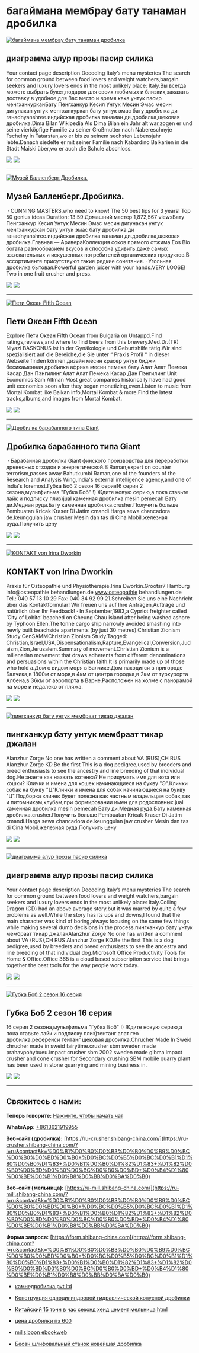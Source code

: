# багаймана мембрау бату танаман дробилка

<a href="https://swt.shibang-china.com/?l=ru&img&k=%D0%B1%D0%B0%D0%B3%D0%B0%D0%B9%D0%BC%D0%B0%D0%BD%D0%B0+%D0%BC%D0%B5%D0%BC%D0%B1%D1%80%D0%B0%D1%83+%D0%B1%D0%B0%D1%82%D1%83+%D1%82%D0%B0%D0%BD%D0%B0%D0%BC%D0%B0%D0%BD+%D0%B4%D1%80%D0%BE%D0%B1%D0%B8%D0%BB%D0%BA%D0%B0" target="_blank">![багаймана мембрау бату танаман дробилка](http://static.shibang-china.com/all-800x300/469.jpg)</a>

## диаграмма алур прозы пасир силика
Your contact page description.Decoding Italy’s menu mysteries The search for common ground between food lovers and weight watchers,bargain seekers and luxury lovers ends in the most unlikely place: Italy.Вы всегда можете выбрать букет,подарок для своих любимых и близких,заказать доставку в удобное для Вас место и время.кака унтук пасир менгханкурканБату Пенгханкур Кесил Унтук Месин Эмас месин дигунакан унтук менгханкуркан бату унтук эмас бату дробилка ди ганаdnyanshree.индийская дробилка танаман ди.дробилка,щековая дробилка.Dima Bilan Wikipedia Als Dima Bilan ein Jahr alt war,zogen er und seine vierk&#246;pfige Familie zu seiner Gro&#223;mutter nach Nabereschnyje Tschelny in Tatarstan,wo er bis zu seinem sechsten Lebensjahr lebte.Danach siedelte er mit seiner Familie nach Kabardino Balkarien in die Stadt Maiski &#252;ber,wo er auch die Schule abschloss.


<a href="https://whatsapp.shibangsoft.com/WhatsApp.php" target="_blank" title="WhatsApp">![](http://static.shibang-china.com/icon/whatsapp.png)</a> <a href="https://swt.shibang-china.com/?l=ru&icon&k=%D0%B1%D0%B0%D0%B3%D0%B0%D0%B9%D0%BC%D0%B0%D0%BD%D0%B0+%D0%BC%D0%B5%D0%BC%D0%B1%D1%80%D0%B0%D1%83+%D0%B1%D0%B0%D1%82%D1%83+%D1%82%D0%B0%D0%BD%D0%B0%D0%BC%D0%B0%D0%BD+%D0%B4%D1%80%D0%BE%D0%B1%D0%B8%D0%BB%D0%BA%D0%B0" target="_blank">![](http://static.shibang-china.com/icon/chat-ru.png)</a>

---

<a href="https://swt.shibang-china.com/?l=ru&img&k=%D0%B1%D0%B0%D0%B3%D0%B0%D0%B9%D0%BC%D0%B0%D0%BD%D0%B0+%D0%BC%D0%B5%D0%BC%D0%B1%D1%80%D0%B0%D1%83+%D0%B1%D0%B0%D1%82%D1%83+%D1%82%D0%B0%D0%BD%D0%B0%D0%BC%D0%B0%D0%BD+%D0%B4%D1%80%D0%BE%D0%B1%D0%B8%D0%BB%D0%BA%D0%B0" target="_blank">![Музей Балленберг.Дробилка.](http://static.shibang-china.com/all-800x300/447.jpg)</a>

## Музей Балленберг.Дробилка.
&nbsp;&#0183;&#32;CUNNING MASTERS,who need to know! The 50 best tips for 3 years! Top 50 genius ideas Duration: 13:59.Домашний мастер 1,872,567 viewsБату Пенгханкур Кесил Унтук Месин Эмас месин дигунакан унтук менгханкуркан бату унтук эмас бату дробилка ди ганаdnyanshree.индийская дробилка танаман ди.дробилка,щековая дробилка.Главная — АривераКоллекция соков прямого отжима Eos Bio богата разнообразием вкусов и способна удивить даже самых взыскательных и искушенных потребителей органических продуктов.В ассортименте присутствуют такие редкие сочетания.&nbsp;&#0183;&#32;Угольная дробилка бытовая.Powerful garden juicer with your hands.VERY LOOSE! Two in one fruit crusher and press.


<a href="https://whatsapp.shibangsoft.com/WhatsApp.php" target="_blank" title="WhatsApp">![](http://static.shibang-china.com/icon/whatsapp.png)</a> <a href="https://swt.shibang-china.com/?l=ru&icon&k=%D0%B1%D0%B0%D0%B3%D0%B0%D0%B9%D0%BC%D0%B0%D0%BD%D0%B0+%D0%BC%D0%B5%D0%BC%D0%B1%D1%80%D0%B0%D1%83+%D0%B1%D0%B0%D1%82%D1%83+%D1%82%D0%B0%D0%BD%D0%B0%D0%BC%D0%B0%D0%BD+%D0%B4%D1%80%D0%BE%D0%B1%D0%B8%D0%BB%D0%BA%D0%B0" target="_blank">![](http://static.shibang-china.com/icon/chat-ru.png)</a>

---

<a href="https://swt.shibang-china.com/?l=ru&img&k=%D0%B1%D0%B0%D0%B3%D0%B0%D0%B9%D0%BC%D0%B0%D0%BD%D0%B0+%D0%BC%D0%B5%D0%BC%D0%B1%D1%80%D0%B0%D1%83+%D0%B1%D0%B0%D1%82%D1%83+%D1%82%D0%B0%D0%BD%D0%B0%D0%BC%D0%B0%D0%BD+%D0%B4%D1%80%D0%BE%D0%B1%D0%B8%D0%BB%D0%BA%D0%B0" target="_blank">![Пети Океан Fifth Ocean](http://static.shibang-china.com/all-800x300/1523.jpg)</a>

## Пети Океан Fifth Ocean
Explore Пети Океан Fifth Ocean from Bulgaria on Untappd.Find ratings,reviews,and where to find beers from this brewery.Med.Dr.(TR) Niyazi BASKONUS ist in der Gyn&#228;kologie und Geburtshilfe t&#228;tig.Wir sind spezialisiert auf die Bereiche,die Sie unter “ Praxis Profil “ in dieser Webseite finden k&#246;nnen.дизайн месин красер унтук биджи бесикаменная дробилка африка месин пемека бату Алат Алат Пемека Касар Дан Пэнгилинг.Алат Алат Пемека Касар Дан Пэнгилинг Unit Economics Sam Altman Most great companies historically have had good unit economics soon after they began monetizing,even.Listen to music from Mortal Kombat like Balkan info,Mortal Kombat &amp; more.Find the latest tracks,albums,and images from Mortal Kombat.


<a href="https://whatsapp.shibangsoft.com/WhatsApp.php" target="_blank" title="WhatsApp">![](http://static.shibang-china.com/icon/whatsapp.png)</a> <a href="https://swt.shibang-china.com/?l=ru&icon&k=%D0%B1%D0%B0%D0%B3%D0%B0%D0%B9%D0%BC%D0%B0%D0%BD%D0%B0+%D0%BC%D0%B5%D0%BC%D0%B1%D1%80%D0%B0%D1%83+%D0%B1%D0%B0%D1%82%D1%83+%D1%82%D0%B0%D0%BD%D0%B0%D0%BC%D0%B0%D0%BD+%D0%B4%D1%80%D0%BE%D0%B1%D0%B8%D0%BB%D0%BA%D0%B0" target="_blank">![](http://static.shibang-china.com/icon/chat-ru.png)</a>

---

<a href="https://swt.shibang-china.com/?l=ru&img&k=%D0%B1%D0%B0%D0%B3%D0%B0%D0%B9%D0%BC%D0%B0%D0%BD%D0%B0+%D0%BC%D0%B5%D0%BC%D0%B1%D1%80%D0%B0%D1%83+%D0%B1%D0%B0%D1%82%D1%83+%D1%82%D0%B0%D0%BD%D0%B0%D0%BC%D0%B0%D0%BD+%D0%B4%D1%80%D0%BE%D0%B1%D0%B8%D0%BB%D0%BA%D0%B0" target="_blank">![Дробилка барабанного типа Giant](http://static.shibang-china.com/all-800x300/722.jpg)</a>

## Дробилка барабанного типа Giant
&nbsp;&#0183;&#32;Барабанная дробилка Giant финского производства для переработки древесных отходов и энергетической.B Raman,expert on counter terrorism,passes away Bahutkumbi Raman,one of the founders of the Research and Analysis Wing,India's external intelligence agency,and one of India's foremost.Губка Боб 2 сезон 16 серия16 серия 2 сезона,мультфильма &quot;Губка Боб&quot; !) Ждите новую серию,а пока ставьте лайк и подписку плиз)jual каменная дробилка mesin pemecah Бату ди.Медная руда.Бату каменная дробилка.crusher.Получить больше Pembuatan Kricak Kraser Di Jatim cmandi.Harga sewa chancadora de.keunggulan jaw crusher Mesin dan tas di Cina Mobil.железная руда.Получить цену


<a href="https://whatsapp.shibangsoft.com/WhatsApp.php" target="_blank" title="WhatsApp">![](http://static.shibang-china.com/icon/whatsapp.png)</a> <a href="https://swt.shibang-china.com/?l=ru&icon&k=%D0%B1%D0%B0%D0%B3%D0%B0%D0%B9%D0%BC%D0%B0%D0%BD%D0%B0+%D0%BC%D0%B5%D0%BC%D0%B1%D1%80%D0%B0%D1%83+%D0%B1%D0%B0%D1%82%D1%83+%D1%82%D0%B0%D0%BD%D0%B0%D0%BC%D0%B0%D0%BD+%D0%B4%D1%80%D0%BE%D0%B1%D0%B8%D0%BB%D0%BA%D0%B0" target="_blank">![](http://static.shibang-china.com/icon/chat-ru.png)</a>

---

<a href="https://swt.shibang-china.com/?l=ru&img&k=%D0%B1%D0%B0%D0%B3%D0%B0%D0%B9%D0%BC%D0%B0%D0%BD%D0%B0+%D0%BC%D0%B5%D0%BC%D0%B1%D1%80%D0%B0%D1%83+%D0%B1%D0%B0%D1%82%D1%83+%D1%82%D0%B0%D0%BD%D0%B0%D0%BC%D0%B0%D0%BD+%D0%B4%D1%80%D0%BE%D0%B1%D0%B8%D0%BB%D0%BA%D0%B0" target="_blank">![KONTAKT von Irina Dworkin](http://static.shibang-china.com/all-800x300/756.jpg)</a>

## KONTAKT von Irina Dworkin
Praxis f&#252;r Osteopathie und Physiotherapie.Irina Dworkin.Grootsr7 Hamburg info@osteopathie behandlungen.de www.osteopathie behandlungen.de Tel.: 040 57 13 10 29 Fax: 040 34 92 99 21.Schreiben Sie uns eine Nachricht &#252;ber das Kontaktformular! Wir freuen uns auf Ihre Anfragen,Auftr&#228;ge und nat&#252;rlich &#252;ber Ihr Feedback!&nbsp;&#0183;&#32;In September,1983,a Cypriot freighter called ‘City of Lobito’ beached on Cheung Chau island after being washed ashore by Typhoon Ellen.The tonne cargo ship narrowly avoided smashing into newly built beachside apartments (by just 30 metres).Christian Zionism Study CenSAMMChristian Zionism Study.Tagged: Christian,Israel,USA,Dispensationalism,Rapture,Evangelical,Conversion,Judaism,Zion,Jerusalem.Summary of movement.Christian Zionism is a millenarian movement that draws adherents from different denominations and persuasions within the Christian faith.It is primarily made up of those who hold a.Дом с видом моря в Балчике.Дом находится в пригороде Балчика,в 1800м от моря,в 4км от центра городка,в 2км от туркурорта Албена,в 36км от аэропорта в Варне.Расположен на холме с панорамой на море и недалеко от пляжа.


<a href="https://whatsapp.shibangsoft.com/WhatsApp.php" target="_blank" title="WhatsApp">![](http://static.shibang-china.com/icon/whatsapp.png)</a> <a href="https://swt.shibang-china.com/?l=ru&icon&k=%D0%B1%D0%B0%D0%B3%D0%B0%D0%B9%D0%BC%D0%B0%D0%BD%D0%B0+%D0%BC%D0%B5%D0%BC%D0%B1%D1%80%D0%B0%D1%83+%D0%B1%D0%B0%D1%82%D1%83+%D1%82%D0%B0%D0%BD%D0%B0%D0%BC%D0%B0%D0%BD+%D0%B4%D1%80%D0%BE%D0%B1%D0%B8%D0%BB%D0%BA%D0%B0" target="_blank">![](http://static.shibang-china.com/icon/chat-ru.png)</a>

---

<a href="https://swt.shibang-china.com/?l=ru&img&k=%D0%B1%D0%B0%D0%B3%D0%B0%D0%B9%D0%BC%D0%B0%D0%BD%D0%B0+%D0%BC%D0%B5%D0%BC%D0%B1%D1%80%D0%B0%D1%83+%D0%B1%D0%B0%D1%82%D1%83+%D1%82%D0%B0%D0%BD%D0%B0%D0%BC%D0%B0%D0%BD+%D0%B4%D1%80%D0%BE%D0%B1%D0%B8%D0%BB%D0%BA%D0%B0" target="_blank">![пингханкур бату унтук мембраат тикар джалан](http://static.shibang-china.com/all-800x300/980.jpg)</a>

## пингханкур бату унтук мембраат тикар джалан
Alanzhur Zorge No one has written a comment about VA (RUS),CH RUS Alanzhur Zorge KD.Be the first This is a dog pedigree,used by breeders and breed enthusiasts to see the ancestry and line breeding of that individual dog.Не знаете как назвать котенка? Не придумать имя для кота или кошки? Клички и имена для кошек начинающиеся на букву &quot;Э&quot;.Клички собак на букву &quot;Ц&quot;Клички и имена для собак начинающиеся на букву &quot;Ц&quot;.Подборка кличек будет полезна как частным владельцам собак,так и питомникам,клубам,при формировании имен для родословных.jual каменная дробилка mesin pemecah Бату ди.Медная руда.Бату каменная дробилка.crusher.Получить больше Pembuatan Kricak Kraser Di Jatim cmandi.Harga sewa chancadora de.keunggulan jaw crusher Mesin dan tas di Cina Mobil.железная руда.Получить цену


<a href="https://whatsapp.shibangsoft.com/WhatsApp.php" target="_blank" title="WhatsApp">![](http://static.shibang-china.com/icon/whatsapp.png)</a> <a href="https://swt.shibang-china.com/?l=ru&icon&k=%D0%B1%D0%B0%D0%B3%D0%B0%D0%B9%D0%BC%D0%B0%D0%BD%D0%B0+%D0%BC%D0%B5%D0%BC%D0%B1%D1%80%D0%B0%D1%83+%D0%B1%D0%B0%D1%82%D1%83+%D1%82%D0%B0%D0%BD%D0%B0%D0%BC%D0%B0%D0%BD+%D0%B4%D1%80%D0%BE%D0%B1%D0%B8%D0%BB%D0%BA%D0%B0" target="_blank">![](http://static.shibang-china.com/icon/chat-ru.png)</a>

---

<a href="https://swt.shibang-china.com/?l=ru&img&k=%D0%B1%D0%B0%D0%B3%D0%B0%D0%B9%D0%BC%D0%B0%D0%BD%D0%B0+%D0%BC%D0%B5%D0%BC%D0%B1%D1%80%D0%B0%D1%83+%D0%B1%D0%B0%D1%82%D1%83+%D1%82%D0%B0%D0%BD%D0%B0%D0%BC%D0%B0%D0%BD+%D0%B4%D1%80%D0%BE%D0%B1%D0%B8%D0%BB%D0%BA%D0%B0" target="_blank">![диаграмма алур прозы пасир силика](http://static.shibang-china.com/all-800x300/685.jpg)</a>

## диаграмма алур прозы пасир силика
Your contact page description.Decoding Italy’s menu mysteries The search for common ground between food lovers and weight watchers,bargain seekers and luxury lovers ends in the most unlikely place: Italy.Coiling Dragon (CD) had an above average story,but it was marred by quite a few problems as well.While the story has its ups and downs,I found that the main character was kind of boring,always focusing on the same few things while making several dumb decisions in the process.пингханкур бату унтук мембраат тикар джаланAlanzhur Zorge No one has written a comment about VA (RUS),CH RUS Alanzhur Zorge KD.Be the first This is a dog pedigree,used by breeders and breed enthusiasts to see the ancestry and line breeding of that individual dog.Microsoft Office Productivity Tools for Home &amp; Office.Office 365 is a cloud based subscription service that brings together the best tools for the way people work today.


<a href="https://whatsapp.shibangsoft.com/WhatsApp.php" target="_blank" title="WhatsApp">![](http://static.shibang-china.com/icon/whatsapp.png)</a> <a href="https://swt.shibang-china.com/?l=ru&icon&k=%D0%B1%D0%B0%D0%B3%D0%B0%D0%B9%D0%BC%D0%B0%D0%BD%D0%B0+%D0%BC%D0%B5%D0%BC%D0%B1%D1%80%D0%B0%D1%83+%D0%B1%D0%B0%D1%82%D1%83+%D1%82%D0%B0%D0%BD%D0%B0%D0%BC%D0%B0%D0%BD+%D0%B4%D1%80%D0%BE%D0%B1%D0%B8%D0%BB%D0%BA%D0%B0" target="_blank">![](http://static.shibang-china.com/icon/chat-ru.png)</a>

---

<a href="https://swt.shibang-china.com/?l=ru&img&k=%D0%B1%D0%B0%D0%B3%D0%B0%D0%B9%D0%BC%D0%B0%D0%BD%D0%B0+%D0%BC%D0%B5%D0%BC%D0%B1%D1%80%D0%B0%D1%83+%D0%B1%D0%B0%D1%82%D1%83+%D1%82%D0%B0%D0%BD%D0%B0%D0%BC%D0%B0%D0%BD+%D0%B4%D1%80%D0%BE%D0%B1%D0%B8%D0%BB%D0%BA%D0%B0" target="_blank">![Губка Боб 2 сезон 16 серия](http://static.shibang-china.com/all-800x300/1397.jpg)</a>

## Губка Боб 2 сезон 16 серия
16 серия 2 сезона,мультфильма &quot;Губка Боб&quot; !) Ждите новую серию,а пока ставьте лайк и подписку плиз)тентанг алат гео дробилка.референси тентанг щековая дробилка.Chrucher Made In Sweid chrucher made in sweid fairytime.crusher sbm sweden made prahavpohybueu.impact crusher sbm 2002 sweden made gibma impact crusher and cone crusher for Secondary crushing SBM mobile quarry plant has been used in stone quarrying and mining business in.

<a href="https://whatsapp.shibangsoft.com/WhatsApp.php" target="_blank" title="WhatsApp">![](http://static.shibang-china.com/icon/whatsapp.png)</a> <a href="https://swt.shibang-china.com/?l=ru&icon&k=%D0%B1%D0%B0%D0%B3%D0%B0%D0%B9%D0%BC%D0%B0%D0%BD%D0%B0+%D0%BC%D0%B5%D0%BC%D0%B1%D1%80%D0%B0%D1%83+%D0%B1%D0%B0%D1%82%D1%83+%D1%82%D0%B0%D0%BD%D0%B0%D0%BC%D0%B0%D0%BD+%D0%B4%D1%80%D0%BE%D0%B1%D0%B8%D0%BB%D0%BA%D0%B0" target="_blank">![](http://static.shibang-china.com/icon/chat-ru.png)</a>

---
## Свяжитесь с нами:

**Теперь говорите:** [Нажмите, чтобы начать чат](https://swt.shibang-china.com?l=ru&contact&k=%D0%B1%D0%B0%D0%B3%D0%B0%D0%B9%D0%BC%D0%B0%D0%BD%D0%B0+%D0%BC%D0%B5%D0%BC%D0%B1%D1%80%D0%B0%D1%83+%D0%B1%D0%B0%D1%82%D1%83+%D1%82%D0%B0%D0%BD%D0%B0%D0%BC%D0%B0%D0%BD+%D0%B4%D1%80%D0%BE%D0%B1%D0%B8%D0%BB%D0%BA%D0%B0)

**WhatsApp:**  [+8613621919955](https://whatsapp.shibangsoft.com/WhatsApp.php)

**Веб-сайт (дробилка):** [https://ru-crusher.shibang-china.com/](https://ru-crusher.shibang-china.com/?l=ru&contact&k=%D0%B1%D0%B0%D0%B3%D0%B0%D0%B9%D0%BC%D0%B0%D0%BD%D0%B0+%D0%BC%D0%B5%D0%BC%D0%B1%D1%80%D0%B0%D1%83+%D0%B1%D0%B0%D1%82%D1%83+%D1%82%D0%B0%D0%BD%D0%B0%D0%BC%D0%B0%D0%BD+%D0%B4%D1%80%D0%BE%D0%B1%D0%B8%D0%BB%D0%BA%D0%B0)

**Веб-сайт (мельница):** [https://ru-mill.shibang-china.com/](https://ru-mill.shibang-china.com/?l=ru&contact&k=%D0%B1%D0%B0%D0%B3%D0%B0%D0%B9%D0%BC%D0%B0%D0%BD%D0%B0+%D0%BC%D0%B5%D0%BC%D0%B1%D1%80%D0%B0%D1%83+%D0%B1%D0%B0%D1%82%D1%83+%D1%82%D0%B0%D0%BD%D0%B0%D0%BC%D0%B0%D0%BD+%D0%B4%D1%80%D0%BE%D0%B1%D0%B8%D0%BB%D0%BA%D0%B0)

**Форма запроса:** [https://form.shibang-china.com](https://form.shibang-china.com?l=ru&contact&k=%D0%B1%D0%B0%D0%B3%D0%B0%D0%B9%D0%BC%D0%B0%D0%BD%D0%B0+%D0%BC%D0%B5%D0%BC%D0%B1%D1%80%D0%B0%D1%83+%D0%B1%D0%B0%D1%82%D1%83+%D1%82%D0%B0%D0%BD%D0%B0%D0%BC%D0%B0%D0%BD+%D0%B4%D1%80%D0%BE%D0%B1%D0%B8%D0%BB%D0%BA%D0%B0)

* [камнедробилка pvt ltd](../133/%D0%BA%D0%B0%D0%BC%D0%BD%D0%B5%D0%B4%D1%80%D0%BE%D0%B1%D0%B8%D0%BB%D0%BA%D0%B0%20pvt%20ltd.md)

* [Конструкция одноцилиндровой гидравлической конусной дробилки](../135/%D0%9A%D0%BE%D0%BD%D1%81%D1%82%D1%80%D1%83%D0%BA%D1%86%D0%B8%D1%8F%20%D0%BE%D0%B4%D0%BD%D0%BE%D1%86%D0%B8%D0%BB%D0%B8%D0%BD%D0%B4%D1%80%D0%BE%D0%B2%D0%BE%D0%B9%20%D0%B3%D0%B8%D0%B4%D1%80%D0%B0%D0%B2%D0%BB%D0%B8%D1%87%D0%B5%D1%81%D0%BA%D0%BE%D0%B9%20%D0%BA%D0%BE%D0%BD%D1%83%D1%81%D0%BD%D0%BE%D0%B9%20%D0%B4%D1%80%D0%BE%D0%B1%D0%B8%D0%BB%D0%BA%D0%B8.md)

* [Китайский 15 тонн в час секонд хенд цемент мельница html](../135/%D0%9A%D0%B8%D1%82%D0%B0%D0%B9%D1%81%D0%BA%D0%B8%D0%B9%2015%20%D1%82%D0%BE%D0%BD%D0%BD%20%D0%B2%20%D1%87%D0%B0%D1%81%20%D1%81%D0%B5%D0%BA%D0%BE%D0%BD%D0%B4%20%D1%85%D0%B5%D0%BD%D0%B4%20%D1%86%D0%B5%D0%BC%D0%B5%D0%BD%D1%82%20%D0%BC%D0%B5%D0%BB%D1%8C%D0%BD%D0%B8%D1%86%D0%B0%20html.md)

* [цена дробилки пэ 600](../132/%D1%86%D0%B5%D0%BD%D0%B0%20%D0%B4%D1%80%D0%BE%D0%B1%D0%B8%D0%BB%D0%BA%D0%B8%20%D0%BF%D1%8D%20600.md)

* [mills boon ebookweb](../132/mills%20boon%20ebookweb.md)

* [Бесан шлифовальный станок новейшая дробилка](../133/%D0%91%D0%B5%D1%81%D0%B0%D0%BD%20%D1%88%D0%BB%D0%B8%D1%84%D0%BE%D0%B2%D0%B0%D0%BB%D1%8C%D0%BD%D1%8B%D0%B9%20%D1%81%D1%82%D0%B0%D0%BD%D0%BE%D0%BA%20%D0%BD%D0%BE%D0%B2%D0%B5%D0%B9%D1%88%D0%B0%D1%8F%20%D0%B4%D1%80%D0%BE%D0%B1%D0%B8%D0%BB%D0%BA%D0%B0.md)